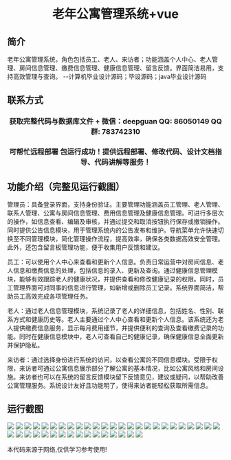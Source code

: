 <p><h1 align="center">老年公寓管理系统+vue</h1></p>

## 简介
老年公寓管理系统，角色包括员工、老人、来访者；功能涵盖个人中心、老人管理、房间信息管理、缴费信息管理、健康信息管理、留言反馈。界面简洁易用，支持高效管理与查询。    --计算机毕业设计源码；毕设源码；java毕业设计源码


## 联系方式
<p><h3 align="center">获取完整代码与数据库文件 + 微信：deepguan QQ: 86050149 QQ群: 783742310</h3></p>
<p><h3 align="center">可帮忙远程部署 包运行成功！提供远程部署、修改代码、设计文档指导、代码讲解等服务！</h3></p>

## 功能介绍（完整见运行截图）
管理员：具备登录界面，支持身份验证。主要管理功能涵盖员工管理、老人管理、联系人管理、公寓与房间信息管理、费用信息管理及健康信息管理。可进行多层次的操作，如信息查看、编辑及审核，并通过提交和取消按钮执行保存或撤销操作。同时提供公告信息模块，用于管理系统内的公告发布和维护。导航菜单允许快速切换至不同管理模块，简化管理操作流程，提高效率，确保各类数据高效安全管理。此外，还包含留言板管理功能，便于收集用户反馈和建议。

员工：可以使用个人中心来查看和更新个人信息。负责日常运营中对房间信息、老人信息和缴费信息的处理，包括信息的录入、更新及查询。通过健康信息管理模块，能够有效跟踪老人的健康状况，并提供查看和修改健康记录的权限。同时，员工管理界面可对同事的信息进行管理，如新增或删除员工记录。系统界面简洁，帮助员工高效完成各项管理任务。

老人：通过老人信息管理模块，系统记录了老人的详细信息，包括姓名、性别、联系方式和健康历史等。老人主要通过个人中心查看和更新个人信息。该系统还为老人提供缴费信息服务，显示每月费用细节，并提供便利的查询及查看缴费记录的功能。同时在健康信息模块中，老人可查看自己的健康记录，确保健康信息全面更新并保护隐私。

来访者：通过选择身份进行系统的访问，以查看公寓的不同信息模块。受限于权限，来访者可通过公寓信息展示部分了解公寓的基本情况，比如公寓风格和房间设施。来访者也可以在系统的留言反馈模块留下反馈意见，建议或疑问，以帮助改善公寓管理服务。系统设计友好且功能明了，使得来访者能轻松获取所需信息。


## 运行截图
![](img/001.jpg)
![](img/002.jpg)
![](img/003.jpg)
![](img/004.jpg)
![](img/005.jpg)
![](img/006.jpg)
![](img/007.jpg)
![](img/008.jpg)
![](img/009.jpg)
![](img/010.jpg)
![](img/011.jpg)
![](img/012.jpg)
![](img/013.jpg)
![](img/014.jpg)
![](img/015.jpg)
![](img/016.jpg)
![](img/017.jpg)
![](img/018.jpg)
![](img/019.jpg)
![](img/020.jpg)
![](img/021.jpg)
![](img/022.jpg)
![](img/023.jpg)
![](img/024.jpg)
![](img/025.jpg)
![](img/026.jpg)
![](img/027.jpg)
![](img/028.jpg)
![](img/029.jpg)
![](img/030.jpg)
![](img/031.jpg)
![](img/032.jpg)
![](img/033.jpg)
![](img/034.jpg)
![](img/035.jpg)
![](img/036.jpg)
![](img/037.jpg)
![](img/038.jpg)
![](img/039.jpg)
![](img/040.jpg)
![](img/041.jpg)

<p>本代码来源于网络,仅供学习参考使用!</p>
